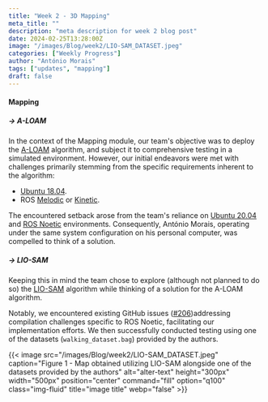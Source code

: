 ```yaml
---
title: "Week 2 - 3D Mapping"
meta_title: ""
description: "meta description for week 2 blog post"
date: 2024-02-25T13:28:00Z
image: "/images/Blog/week2/LIO-SAM_DATASET.jpeg"
categories: ["Weekly Progress"]
author: "António Morais"
tags: ["updates", "mapping"]
draft: false
---
```


#### Mapping

##### → A-LOAM

<!-- Regarding the Mapping module, the team planned to implement the SLAM algorithm [A-LOAM](https://github.com/HKUST-Aerial-Robotics/A-LOAM) and test it in simulation. At first there were a few set backs, the requirements of the algorithm itself: -->
In the context of the Mapping module, our team's objective was to deploy the [A-LOAM](https://github.com/HKUST-Aerial-Robotics/A-LOAM) algorithm, and subject it to comprehensive testing in a simulated environment. However, our initial endeavors were met with challenges primarily stemming from the specific requirements inherent to the algorithm:

- [Ubuntu 18.04](https://ubuntu.com/18-04).
- ROS [Melodic](http://wiki.ros.org/melodic/Installation/Ubuntu) or [Kinetic](http://wiki.ros.org/kinetic/Installation/Ubuntu).

<!-- This was a set back because the team works with [Ubuntu 20.04](https://releases.ubuntu.com/focal/) and [ROS Noetic](http://wiki.ros.org/noetic/Installation/Ubuntu). For that reason António Morais has the same setup on his personal computer and had to find a solution. Fortunatly the authors of the algorithm also provide [Docker](https://docs.docker.com/get-started/overview/) support which is a very handy tool for cases like this. -->
The encountered setback arose from the team's reliance on [Ubuntu 20.04](https://releases.ubuntu.com/focal/) and [ROS Noetic](http://wiki.ros.org/noetic/Installation/Ubuntu) environments. Consequently, António Morais, operating under the same system configuration on his personal computer, was compelled to think of a solution.

##### → LIO-SAM

Keeping this in mind the team chose to explore (although not planned to do so) the [LIO-SAM](https://github.com/TixiaoShan/LIO-SAM) algorithm while thinking of a solution for the A-LOAM algorithm. 

Notably, we encountered existing GitHub issues ([#206](https://github.com/TixiaoShan/LIO-SAM/issues/206))addressing compilation challenges specific to ROS Noetic, facilitating our implementation efforts. We then successfully conducted testing using one of the datasets (`walking_dataset.bag`) provided by the authors. 

{{< image src="/images/Blog/week2/LIO-SAM_DATASET.jpeg" caption="Figure 1 - Map obtained utilizing LIO-SAM alongside one of the datasets provided by the authors" alt="alter-text" height="300px" width="500px" position="center" command="fill" option="q100" class="img-fluid" title="image title"  webp="false" >}}
